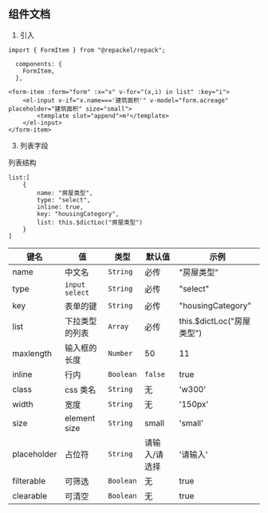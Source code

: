 ## 组件文档

1. 引入 
```
import { FormItem } from "@repackel/repack";

  components: {
    FormItem,
  },
```
```
<form-item :form="form" :x="x" v-for="(x,i) in list" :key="i">
    <el-input v-if="x.name==='建筑面积'" v-model="form.acreage" placeholder="建筑面积" size="small">
        <template slot="append">m²</template>
    </el-input>
</form-item>
```

3. 列表字段

列表结构
```
list:[
    {
        name: "房屋类型",
        type: "select",
        inline: true,
        key: "housingCategory",
        list: this.$dictLoc("房屋类型")
    }
]

```

| 键名 | 值 | 类型 | 默认值 | 示例 |
| --- | --- | --- |--- | --- |
| name | 中文名 | `String` |必传 |"房屋类型" |
| type | `input` `select` | `String` | 必传 |"select" |
| key | 表单的键 | `String` | 必传 | "housingCategory"  |
| list | 下拉类型的列表 | `Array` | 必传 | this.$dictLoc("房屋类型") |
| maxlength | 输入框的长度 | `Number`| 50| 11 |
| inline | 行内 | `Boolean` | `false` | true  |
| class | css 类名 | `String` | 无 | 'w300'  |
| width | 宽度 | `String` | 无 | '150px'  |
| size | element size | `String` | small | 'small'  |
| placeholder | 占位符 | `String` | 请输入/请选择 | '请输入'  |
| filterable | 可筛选 | `Boolean` | 无 | true  |
| clearable | 可清空 | `Boolean` | 无 | true  |
